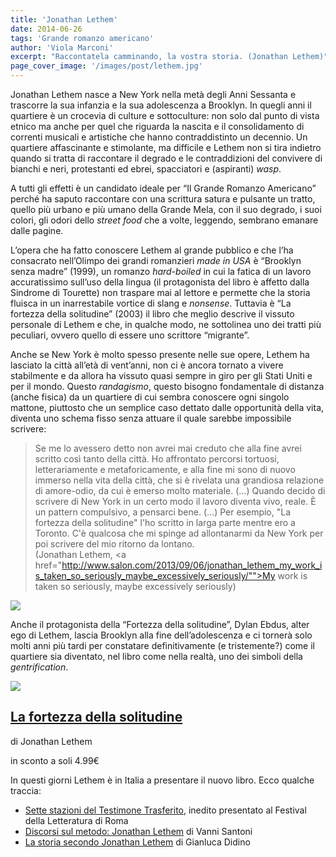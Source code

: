 ```yaml
---
title: 'Jonathan Lethem'
date: 2014-06-26
tags: 'Grande romanzo americano'
author: 'Viola Marconi'
excerpt: "Raccontatela camminando, la vostra storia. (Jonathan Lethem)"
page_cover_image: '/images/post/lethem.jpg'
---
```

Jonathan Lethem nasce a New York nella metà degli Anni Sessanta e trascorre la sua infanzia e la sua adolescenza a Brooklyn. In quegli anni il quartiere è un crocevia di culture e sottoculture: non solo dal punto di vista etnico ma anche per quel che riguarda la nascita e il consolidamento di correnti musicali e artistiche che hanno contraddistinto un decennio. Un quartiere affascinante e stimolante, ma difficile e Lethem non si tira indietro quando si tratta di raccontare il degrado e le contraddizioni del convivere di bianchi e neri, protestanti ed ebrei, spacciatori e (aspiranti) <em>wasp</em>. 

A tutti gli effetti è un candidato ideale per “Il Grande Romanzo Americano” perché ha saputo raccontare con una scrittura satura e pulsante un tratto, quello più urbano e più umano della Grande Mela, con il suo degrado, i suoi colori, gli odori dello <em>street food</em> che a volte, leggendo, sembrano emanare dalle pagine. 

L’opera che ha fatto conoscere Lethem al grande pubblico e che l’ha consacrato nell’Olimpo dei grandi romanzieri <em>made in USA</em> è “Brooklyn senza madre” (1999), un romanzo <em>hard-boiled</em> in cui la fatica di un lavoro accuratissimo sull’uso della lingua (il protagonista del libro è affetto dalla Sindrome di Tourette) non traspare mai al lettore e permette che la storia fluisca in un inarrestabile vortice di slang e <em>nonsense</em>. Tuttavia è “La fortezza della solitudine” (2003) il libro che meglio descrive il vissuto personale di Lethem e che, in qualche modo, ne sottolinea uno dei tratti più peculiari, ovvero quello di essere uno scrittore “migrante”. 

Anche se New York è molto spesso presente nelle sue opere, Lethem ha lasciato la città all’età di vent’anni, non ci è ancora tornato a vivere stabilmente e da allora ha vissuto quasi sempre in giro per gli Stati Uniti e per il mondo. Questo <em>randagismo</em>, questo bisogno fondamentale di distanza (anche fisica) da un quartiere di cui sembra conoscere ogni singolo mattone, piuttosto che un semplice caso dettato dalle opportunità della vita, diventa uno schema fisso senza attuare il quale sarebbe impossibile scrivere: 

> Se me lo avessero detto non avrei mai creduto che alla fine avrei scritto così tanto della città. Ho affrontato percorsi tortuosi, letterariamente e metaforicamente, e alla fine mi sono di nuovo immerso nella vita della città, che si è rivelata una grandiosa relazione di amore-odio, da cui è emerso molto materiale. (…) Quando decido di scrivere di New York in un certo modo il lavoro diventa vivo, reale. È un pattern compulsivo, a pensarci bene. (…) Per esempio, "La fortezza della solitudine" l'ho scritto in larga parte mentre ero a Toronto. C'è qualcosa che mi spinge ad allontanarmi da New York per poi scrivere del mio ritorno da lontano.<br> (Jonathan Lethem, <a href="http://www.salon.com/2013/09/06/jonathan_lethem_my_work_is_taken_so_seriously_maybe_excessively_seriously/"">My work is taken so seriously, maybe excessively seriously</a>)

<div class="article_full_width">
  <img src="/images/post/lethem.jpg">
</div>

Anche il protagonista della “Fortezza della solitudine”, Dylan Ebdus, alter ego di Lethem, lascia Brooklyn alla fine dell’adolescenza e ci tornerà solo molti anni più tardi per constatare definitivamente (e tristemente?) come il quartiere sia diventato, nel libro come nella realtà, uno dei simboli della <em>gentrification</em>.

<div class="article__ebook_box">
  <div class="article__ebook_box__book">
    <a href="http://www.bookrepublic.it/books/authors/Jonathan%20Lethem/">
      <img src="/images/book/9788865761854.jpg">
    </a>
  </div>
  <div class="article__ebook_box__meta">
    <a href="http://www.bookrepublic.it/books/authors/Jonathan%20Lethem/">
      <h2>La fortezza della solitudine</h2>
    </a>
    <p>di Jonathan Lethem</p>
    <p>in sconto a soli 4.99&euro;</p>
  </div>
</div>

In questi giorni Lethem è in Italia a presentare il nuovo libro. Ecco qualche traccia: 

<ul>
<li><a href="http://www.festivaldelleletterature.it/sette-stazioni-del-testimone-trasferito/">Sette stazioni del Testimone Trasferito</a>, inedito presentato al Festival della Letteratura di Roma</li>

<li><a href="http://www.minimaetmoralia.it/wp/discorsi-sul-metodo-4-jonathan-lethem/">Discorsi sul metodo: Jonathan Lethem</a> di Vanni Santoni</li>

<li><a href="http://www.minimaetmoralia.it/wp/i-giardini-dei-dissidenti-jonathan-lethem/">La storia secondo Jonathan Lethem</a> di Gianluca Didino</li>
</ul>

